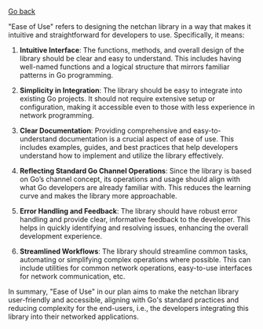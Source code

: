 [Go back](https://github.com/matveynator/netchan#general-goals-and-principles)

"Ease of Use" refers to designing the netchan library in a way that makes it intuitive and straightforward for developers to use. Specifically, it means:

1. **Intuitive Interface**: The functions, methods, and overall design of the library should be clear and easy to understand. This includes having well-named functions and a logical structure that mirrors familiar patterns in Go programming.

2. **Simplicity in Integration**: The library should be easy to integrate into existing Go projects. It should not require extensive setup or configuration, making it accessible even to those with less experience in network programming.

3. **Clear Documentation**: Providing comprehensive and easy-to-understand documentation is a crucial aspect of ease of use. This includes examples, guides, and best practices that help developers understand how to implement and utilize the library effectively.

4. **Reflecting Standard Go Channel Operations**: Since the library is based on Go’s channel concept, its operations and usage should align with what Go developers are already familiar with. This reduces the learning curve and makes the library more approachable.

5. **Error Handling and Feedback**: The library should have robust error handling and provide clear, informative feedback to the developer. This helps in quickly identifying and resolving issues, enhancing the overall development experience.

6. **Streamlined Workflows**: The library should streamline common tasks, automating or simplifying complex operations where possible. This can include utilities for common network operations, easy-to-use interfaces for network communication, etc.

In summary, "Ease of Use" in our plan aims to make the netchan library user-friendly and accessible, aligning with Go's standard practices and reducing complexity for the end-users, i.e., the developers integrating this library into their networked applications.
